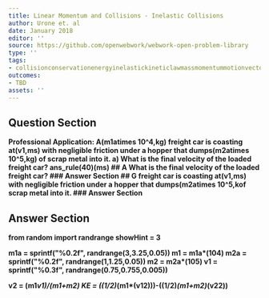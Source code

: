 ```yaml
---
title: Linear Momentum and Collisions - Inelastic Collisions
author: Urone et. al
date: January 2018
editor: ''
source: https://github.com/openwebwork/webwork-open-problem-library
type: ''
tags:
- collisionconservationenergyinelastickineticlawmassmomentummotionvectorvelocity
outcomes:
- TBD
assets: ''
---
```


## Question Section 

<b>
<b>Professional Application:<b> A(m1atimes 10^4,kg) freight car is coasting at(v1,ms) with negligible friction under a hopper that dumps(m2atimes 10^5,kg) of scrap metal into it. 
a) What is the final velocity of the loaded freight car?
ans_rule(40)(ms)
## A
What is the final velocity of the loaded freight car?
### Answer Section
## G
freight car is coasting at(v1,ms) with negligible friction under a hopper that dumps(m2atimes 10^5,kof scrap metal into it. 
### Answer Section


## Answer Section

from random import randrange
showHint = 3

m1a = sprintf("%0.2f", randrange(3,3.25,0.05))
m1 = m1a*(10**4)
m2a = sprintf("%0.2f", randrange(1,1.25,0.05))
m2 = m2a*(10**5)
v1 = sprintf("%0.3f", randrange(0.75,0.755,0.005))

v2 = (m1*v1)/(m1+m2)
KE = ((1/2)*(m1*(v1**2)))-((1/2)*(m1+m2)*(v2**2))